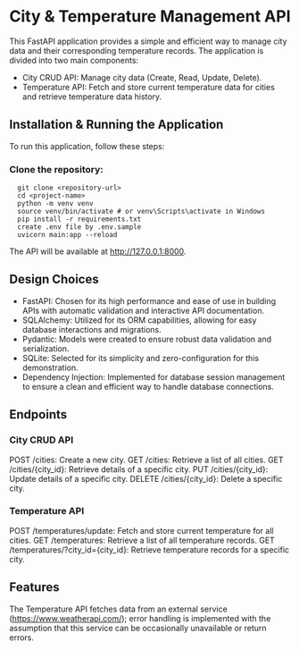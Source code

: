 # City & Temperature Management API
This FastAPI application provides a simple and efficient way to manage city data and their corresponding temperature records. The application is divided into two main components:

- City CRUD API: Manage city data (Create, Read, Update, Delete).
- Temperature API: Fetch and store current temperature data for cities and retrieve temperature data history.

## Installation & Running the Application
To run this application, follow these steps:

### Clone the repository:
```shell
  git clone <repository-url>
  cd <project-name>
  python -m venv venv
  source venv/bin/activate # or venv\Scripts\activate in Windows
  pip install -r requirements.txt
  create .env file by .env.sample
  uvicorn main:app --reload
```

The API will be available at http://127.0.0.1:8000.

## Design Choices
- FastAPI: Chosen for its high performance and ease of use in building APIs with automatic validation and interactive API documentation.
- SQLAlchemy: Utilized for its ORM capabilities, allowing for easy database interactions and migrations.
- Pydantic: Models were created to ensure robust data validation and serialization.
- SQLite: Selected for its simplicity and zero-configuration for this demonstration.
- Dependency Injection: Implemented for database session management to ensure a clean and efficient way to handle database connections.

## Endpoints
### City CRUD API
POST /cities: Create a new city.
GET /cities: Retrieve a list of all cities.
GET /cities/{city_id}: Retrieve details of a specific city.
PUT /cities/{city_id}: Update details of a specific city.
DELETE /cities/{city_id}: Delete a specific city.

### Temperature API
POST /temperatures/update: Fetch and store current temperature for all cities.
GET /temperatures: Retrieve a list of all temperature records.
GET /temperatures/?city_id={city_id}: Retrieve temperature records for a specific city.

## Features
The Temperature API fetches data from an external service (https://www.weatherapi.com/); error handling is implemented with the assumption that this service can be occasionally unavailable or return errors.